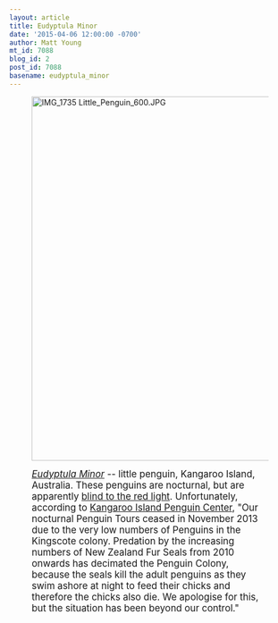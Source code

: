 ```yaml
---
layout: article
title: Eudyptula Minor
date: '2015-04-06 12:00:00 -0700'
author: Matt Young
mt_id: 7088
blog_id: 2
post_id: 7088
basename: eudyptula_minor
---
```

<figure>
<img src="{{ site.baseurl }}/uploads/2015/IMG_1735%20Little_Penguin_600.JPG" alt="IMG_1735 Little_Penguin_600.JPG" width="600" height="652" />
<figcaption markdown="span">

<big>[_Eudyptula Minor_](http://en.wikipedia.org/wiki/Little_penguin) -- little penguin, Kangaroo Island, Australia. These penguins are nocturnal, but are apparently [blind to the red light](http://www.kipenguincentre.com.au/penguin-tours.php). Unfortunately, according to [Kangaroo Island Penguin Center](http://www.kipenguincentre.com.au/), "Our nocturnal Penguin Tours ceased in November 2013 due to the very low numbers of Penguins in the Kingscote colony. Predation by the increasing numbers of New Zealand Fur Seals from 2010 onwards has decimated the Penguin Colony, because the seals kill the adult penguins as they swim ashore at night to feed their chicks and therefore the chicks also die. We apologise for this, but the situation has been beyond our control."</big>

</figcaption>
</figure>
